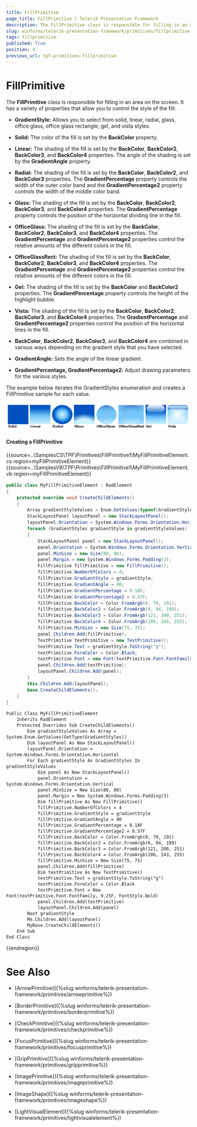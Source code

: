 ```yaml
---
title: FillPrimitive
page_title: FillPrimitive | Telerik Presentation Framework
description: The FillPrimitive class is responsible for filling in an area on the screen.
slug: winforms/telerik-presentation-framework/primitives/fillprimitive
tags: fillprimitive
published: True
position: 4
previous_url: tpf-primitives-fillprimitive
---
```


# FillPrimitive

The __FillPrimitive__ class is responsible for filling in an area on the screen. It has a variety of properties that allow you to control the style of the fill:

* __GradientStyle:__ Allows you to select from solid, linear, radial, glass, office glass, office glass rectangle, gel, and vista styles.

* __Solid:__ The color of the fill is set by the __BackColor__ property.

* __Linear:__ The shading of the fill is set by the __BackColor__, __BackColor2__, __BackColor3__, and __BackColor4__ properties. The angle of the shading is set by the __GradientAngle__ property.

* __Radial:__ The shading of the fill is set by the __BackColor__, __BackColor2__, and __BackColor3__ properties. The __GradientPercentage__ property controls the width of the outer color band and the __GradientPercentage2__ property controls the width of the middle color band.

* __Glass:__ The shading of the fill is set by the __BackColor__,  __BackColor2__, __BackColor3__, and __BackColor4__ properties. The __GradientPercentage__ property controls the position of the horizontal dividing line in the fill.

* __OfficeGlass:__ The shading of the fill is set by the __BackColor__,  __BackColor2__, __BackColor3__, and __BackColor4__ properties. The __GradientPercentage__ and __GradientPercentage2__ properties control the relative amounts of the different colors in the fill.

* __OfficeGlassRect:__ The shading of the fill is set by the __BackColor__, __BackColor2__, __BackColor3__, and __BackColor4__  properties. The __GradientPercentage__ and __GradientPercentage2__ properties control the relative amounts of the different colors in the fill.

* __Gel:__ The shading of the fill is set by the __BackColor__ and __BackColor2__ properties. The __GradientPercentage__ property controls the height of the highlight bubble.

* __Vista:__ The shading of the fill is set by the __BackColor__, __BackColor2__, __BackColor3__, and __BackColor4__ properties. The __GradientPercentage__ and __GradientPercentage2__ properties control the position of the horizontal lines in the fill.

* __BackColor__, __BackColor2__, __BackColor3__, and  __BackColor4__ are combined in various ways depending on the gradient style that you have selected.

* __GradientAngle:__ Sets the angle of the linear gradient.

* __GradientPercentage, GradientPercentage2:__ Adjust drawing parameters for the various styles.

The example below iterates the GradientStyles enumeration and creates a FillPrimitive sample for each value.

![tpf-primitives-fillprimitive 001](images/tpf-primitives-fillprimitive001.png)

#### Creating a FillPrimitive

{{source=..\SamplesCS\TPF\Primitives\FillPrimitive1\MyFillPrimitiveElement.cs region=myFillPrimitiveElement}} 
{{source=..\SamplesVB\TPF\Primitives\FillPrimitive1\MyFillPrimitiveElement.vb region=myFillPrimitiveElement}} 

````C#
public class MyFillPrimitiveElement : RadElement
{
    protected override void CreateChildElements()
    {
        Array gradientStyleValues = Enum.GetValues(typeof(GradientStyles));
        StackLayoutPanel layoutPanel = new StackLayoutPanel();
        layoutPanel.Orientation = System.Windows.Forms.Orientation.Horizontal;
        foreach (GradientStyles gradientStyle in gradientStyleValues)
        {
            StackLayoutPanel panel = new StackLayoutPanel();
            panel.Orientation = System.Windows.Forms.Orientation.Vertical;
            panel.MinSize = new Size(80, 80);
            panel.Margin = new System.Windows.Forms.Padding(3);
            FillPrimitive fillPrimitive = new FillPrimitive();
            fillPrimitive.NumberOfColors = 4;
            fillPrimitive.GradientStyle = gradientStyle;
            fillPrimitive.GradientAngle = 90;
            fillPrimitive.GradientPercentage = 0.18F;
            fillPrimitive.GradientPercentage2 = 0.57F;
            fillPrimitive.BackColor = Color.FromArgb(0, 79, 191);
            fillPrimitive.BackColor2 = Color.FromArgb(0, 94, 199);
            fillPrimitive.BackColor3 = Color.FromArgb(121, 200, 251);
            fillPrimitive.BackColor4 = Color.FromArgb(206, 243, 255);
            fillPrimitive.MinSize = new Size(75, 75);
            panel.Children.Add(fillPrimitive);
            TextPrimitive textPrimitive = new TextPrimitive();
            textPrimitive.Text = gradientStyle.ToString("g");
            textPrimitive.ForeColor = Color.Black;
            textPrimitive.Font = new Font(textPrimitive.Font.FontFamily, 9.25f, FontStyle.Bold);
            panel.Children.Add(textPrimitive);
            layoutPanel.Children.Add(panel);
        }
        this.Children.Add(layoutPanel);
        base.CreateChildElements();
    }
}

````
````VB.NET
Public Class MyFillPrimitiveElement
    Inherits RadElement
    Protected Overrides Sub CreateChildElements()
        Dim gradientStyleValues As Array = System.Enum.GetValues(GetType(GradientStyles))
        Dim layoutPanel As New StackLayoutPanel()
        layoutPanel.Orientation = System.Windows.Forms.Orientation.Horizontal
        For Each gradientStyle As GradientStyles In gradientStyleValues
            Dim panel As New StackLayoutPanel()
            panel.Orientation = System.Windows.Forms.Orientation.Vertical
            panel.MinSize = New Size(80, 80)
            panel.Margin = New System.Windows.Forms.Padding(3)
            Dim fillPrimitive As New FillPrimitive()
            fillPrimitive.NumberOfColors = 4
            fillPrimitive.GradientStyle = gradientStyle
            fillPrimitive.GradientAngle = 90
            fillPrimitive.GradientPercentage = 0.18F
            fillPrimitive.GradientPercentage2 = 0.57F
            fillPrimitive.BackColor = Color.FromArgb(0, 79, 191)
            fillPrimitive.BackColor2 = Color.FromArgb(0, 94, 199)
            fillPrimitive.BackColor3 = Color.FromArgb(121, 200, 251)
            fillPrimitive.BackColor4 = Color.FromArgb(206, 243, 255)
            fillPrimitive.MinSize = New Size(75, 75)
            panel.Children.Add(fillPrimitive)
            Dim textPrimitive As New TextPrimitive()
            textPrimitive.Text = gradientStyle.ToString("g")
            textPrimitive.ForeColor = Color.Black
            textPrimitive.Font = New Font(textPrimitive.Font.FontFamily, 9.25F, FontStyle.Bold)
            panel.Children.Add(textPrimitive)
            layoutPanel.Children.Add(panel)
        Next gradientStyle
        Me.Children.Add(layoutPanel)
        MyBase.CreateChildElements()
    End Sub
End Class

````

{{endregion}}

# See Also
* [ArrowPrimitive]({%slug winforms/telerik-presentation-framework/primitives/arrowprimitive%})

* [BorderPrimitive]({%slug winforms/telerik-presentation-framework/primitives/borderprimitive%})

* [CheckPrimitive]({%slug winforms/telerik-presentation-framework/primitives/checkprimitive%})

* [FocusPrimitive]({%slug winforms/telerik-presentation-framework/primitives/focusprimitive%})

* [GripPrimitive]({%slug winforms/telerik-presentation-framework/primitives/gripprimitive%})

* [ImagePrimitive]({%slug winforms/telerik-presentation-framework/primitives/imageprimitive%})

* [ImageShape]({%slug winforms/telerik-presentation-framework/primitives/imageshape%})

* [LightVisualElement]({%slug winforms/telerik-presentation-framework/primitives/lightvisualelement%})

